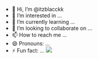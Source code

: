- 👋 Hi, I’m @itzblacckk
- 👀 I’m interested in ...
- 🌱 I’m currently learning ...
- 💞️ I’m looking to collaborate on ...
- 📫 How to reach me ...
- 😄 Pronouns: ...
- ⚡ Fun fact: ...
<img src="https://i.pinimg.com/originals/dd/c3/2d/ddc32d1a6214029e81b430fa55570d05.gif" ></img>
<!---
itzblacckk/itzblacckk is a ✨ special ✨ repository because its `README.md` (this file) appears on your GitHub profile.
You can click the Preview link to take a look at your changes.
--->

